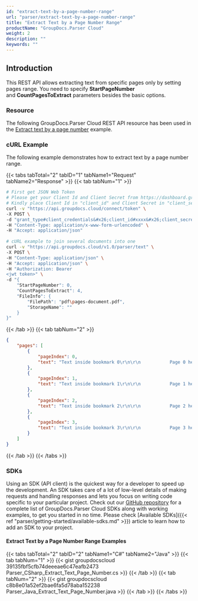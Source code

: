 ```yaml
---
id: "extract-text-by-a-page-number-range"
url: "parser/extract-text-by-a-page-number-range"
title: "Extract Text by a Page Number Range"
productName: "GroupDocs.Parser Cloud"
weight: 2
description: ""
keywords: ""
---
```







## Introduction ##

This REST API allows extracting text from specific pages only by setting pages range. You need to specify **StartPageNumber** and **CountPagesToExtract** parameters besides the basic options.

### Resource ###

The following GroupDocs.Parser Cloud REST API resource has been used in the [Extract text by a page number](https://apireference.groupdocs.cloud/parser/#/Parse/Text) example.

### cURL Example ###

The following example demonstrates how to extract text by a page number range.

{{< tabs tabTotal="2" tabID="1" tabName1="Request" tabName2="Response" >}}
{{< tab tabNum="1" >}}

```bash
# First get JSON Web Token
# Please get your Client Id and Client Secret from https://dashboard.groupdocs.cloud/applications.
# Kindly place Client Id in "client_id" and Client Secret in "client_secret" argument.
curl -v "https://api.groupdocs.cloud/connect/token" \
-X POST \
-d "grant_type#client_credentials&#x26;client_id#xxxx&#x26;client_secret#xxxx" \
-H "Content-Type: application/x-www-form-urlencoded" \
-H "Accept: application/json"
   
# cURL example to join several documents into one
curl -v "https://api.groupdocs.cloud/v1.0/parser/text" \
-X POST \
-H "Content-Type: application/json" \
-H "Accept: application/json" \
-H "Authorization: Bearer 
<jwt token>" \
-d "{
    "StartPageNumber": 0,
    "CountPagesToExtract": 4,
    "FileInfo": {
        "FilePath": "pdf\pages-document.pdf",
        "StorageName": ""
    }
}"
```

{{< /tab >}}
{{< tab tabNum="2" >}}

```json
{
    "pages": [
        {
            "pageIndex": 0,
            "text": "Text inside bookmark 0\r\n\r\n           Page 0 heading\r\nP a g e  T e x t -  P a g e  0\r\n"
        },
        {
            "pageIndex": 1,
            "text": "Text inside bookmark 1\r\n\r\n           Page 1 heading\r\nP a g e  T e x t -  P a g e  1\r\n"
        },
        {
            "pageIndex": 2,
            "text": "Text inside bookmark 2\r\n\r\n           Page 2 heading\r\nP a g e  T e x t -  P a g e  2\r\n"
        },
        {
            "pageIndex": 3,
            "text": "Text inside bookmark 3\r\n\r\n           Page 3 heading\r\nP a g e  T e x t -  P a g e  3\r\n"
        }
    ]
}
```

{{< /tab >}}
{{< /tabs >}}

### SDKs ###

Using an SDK (API client) is the quickest way for a developer to speed up the development. An SDK takes care of a lot of low-level details of making requests and handling responses and lets you focus on writing code specific to your particular project. Check out our [GitHub repository](https://github.com/groupdocs-parser-cloud) for a complete list of GroupDocs.Parser Cloud SDKs along with working examples, to get you started in no time. Please check [Available SDKs]({{< ref "parser/getting-started/available-sdks.md" >}}) article to learn how to add an SDK to your project.

#### Extract Text by a Page Number Range Examples ####

{{< tabs tabTotal="2" tabID="2" tabName1="C#" tabName2="Java" >}}
{{< tab tabNum="1" >}}
{{< gist groupdocscloud 39135fbf5cfb74deeeae6c47eafb2473 Parser_CSharp_Extract_Text_Page_Number.cs >}}
{{< /tab >}}
{{< tab tabNum="2" >}}
{{< gist groupdocscloud c8b8e01a52ef2bae6fa5d78aba152238 Parser_Java_Extract_Text_Page_Number.java >}}
{{< /tab >}}
{{< /tabs >}}
